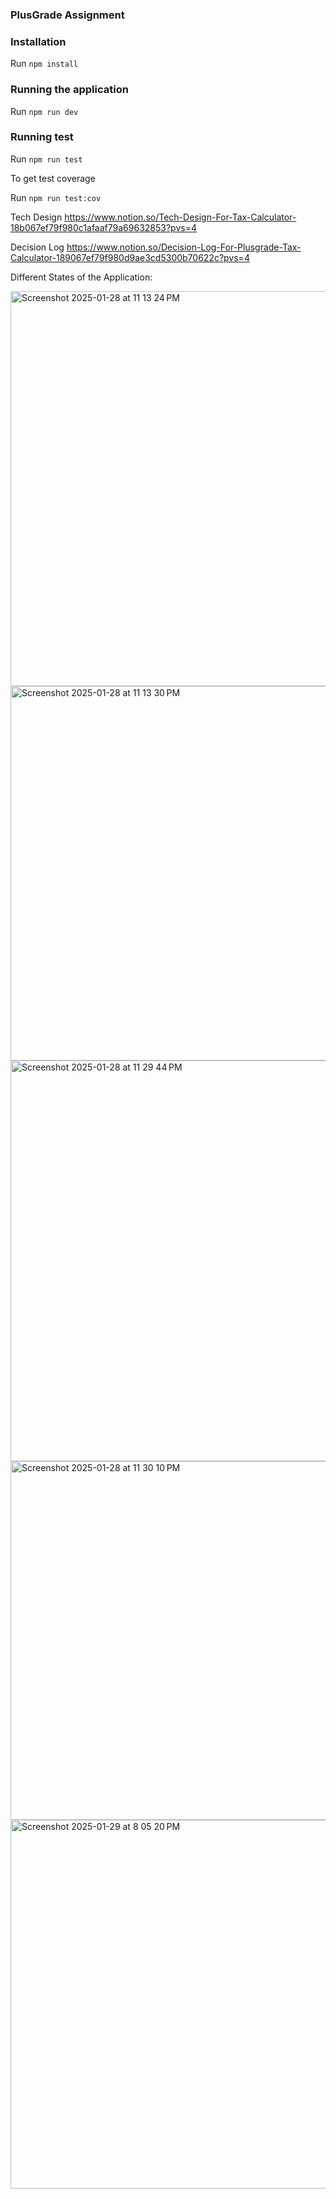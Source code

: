 ### PlusGrade Assignment

### Installation

Run `npm install`

### Running the application

Run `npm run dev`

### Running test

Run `npm run test`

To get test coverage

Run `npm run test:cov`

Tech Design
https://www.notion.so/Tech-Design-For-Tax-Calculator-18b067ef79f980c1afaaf79a69632853?pvs=4

Decision Log
https://www.notion.so/Decision-Log-For-Plusgrade-Tax-Calculator-189067ef79f980d9ae3cd5300b70622c?pvs=4

Different States of the Application:

<img width="632" alt="Screenshot 2025-01-28 at 11 13 24 PM" src="https://github.com/user-attachments/assets/06ec8098-b038-4f82-8994-d451dfa02521" />
<img width="599" alt="Screenshot 2025-01-28 at 11 13 30 PM" src="https://github.com/user-attachments/assets/6aca565a-0fc0-4f39-b041-3afd9f33a6ea" />
<img width="641" alt="Screenshot 2025-01-28 at 11 29 44 PM" src="https://github.com/user-attachments/assets/9bdcef50-c6f4-4c46-9be2-13b094d750c2" />
<img width="574" alt="Screenshot 2025-01-28 at 11 30 10 PM" src="https://github.com/user-attachments/assets/b515f54f-5337-49a3-8860-9b3e5b5af535" />
<img width="590" alt="Screenshot 2025-01-29 at 8 05 20 PM" src="https://github.com/user-attachments/assets/5a745dc9-51e1-4d57-82fd-a4e2a30500fe" />
